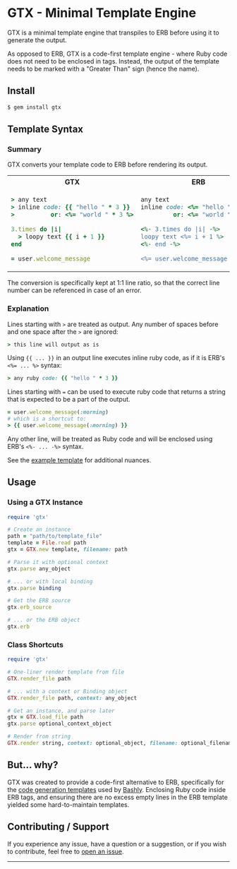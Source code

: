 # GTX - Minimal Template Engine

GTX is a minimal template engine that transpiles to ERB before using it to 
generate the output.

As opposed to ERB, GTX is a code-first template engine - where Ruby code does
not need to be enclosed in tags. Instead, the output of the template needs to
be marked with a "Greater Than" sign (hence the name).

## Install

```bash
$ gem install gtx
```

## Template Syntax

### Summary

GTX converts your template code to ERB before rendering its output. 

<table>
<tr><th>GTX</th><th>ERB</th></tr>
<tr><td>

```ruby
> any text
> inline code: {{ "hello " * 3 }}
>          or: <%= "world " * 3 %>

3.times do |i|
  > loopy text {{ i + 1 }}
end

= user.welcome_message
```
      
</td><td>

```ruby
any text
inline code: <%= "hello " * 3 %>
         or: <%= "world " * 3 %>

<%- 3.times do |i| -%>
loopy text <%= i + 1 %>
<%- end -%>

<%= user.welcome_message %>
```

</td></tr></table>

The conversion is specifically kept at 1:1 line ratio, so that the correct line
number can be referenced in case of an error.

### Explanation

Lines starting with `>` are treated as output. Any number of spaces before and
one space after the `>` are ignored:

```ruby
> this line will output as is
```

Using `{{ ... }}` in an output line executes inline ruby code, as if it is
ERB's `<%= ... %>` syntax:

```ruby
> any ruby code: {{ "hello " * 3 }}
```

Lines starting with `=` can be used to execute ruby code that returns a string
that is expected to be a part of the output.

```ruby
= user.welcome_message(:morning)
# which is a shortcut to:
> {{ user.welcome_message(:morning) }}
```

Any other line, will be treated as Ruby code and will be enclosed using ERB's 
`<%- ... -%>` syntax.

See the [example template](examples/full.gtx) for additional nuances.

## Usage

### Using a GTX Instance

```ruby
require 'gtx'

# Create an instance
path = "path/to/template_file"
template = File.read path
gtx = GTX.new template, filename: path

# Parse it with optional context
gtx.parse any_object

# ... or with local binding
gtx.parse binding

# Get the ERB source
gtx.erb_source

# ... or the ERB object
gtx.erb

```

### Class Shortcuts

```ruby
require 'gtx'

# One-liner render template from file
GTX.render_file path

# ... with a context or Binding object
GTX.render_file path, context: any_object

# Get an instance, and parse later
gtx = GTX.load_file path
gtx.parse optional_context_object

# Render from string
GTX.render string, context: optional_object, filename: optional_filename
```


## But... why?

GTX was created to provide a code-first alternative to ERB, specifically for 
the [code generation templates][bashly-views] used by [Bashly][bashly].
Enclosing Ruby code inside ERB tags, and ensuring there are no excess empty
lines in the ERB template yielded some hard-to-maintain templates.


## Contributing / Support

If you experience any issue, have a question or a suggestion, or if you wish
to contribute, feel free to [open an issue][issues].

---

[issues]: https://github.com/bashly-framework/gtx/issues
[bashly]: https://bashly.dannyb.co/
[bashly-views]: https://github.com/DannyBen/bashly/tree/master/lib/bashly/views

